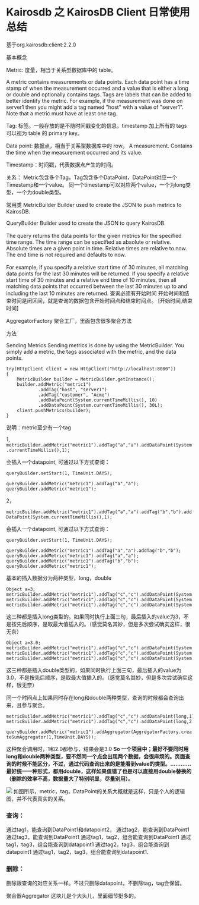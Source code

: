 # Kairosdb 之 KairosDB Client 日常使用总结
基于org.kairosdb:client:2.2.0

基本概念

Metric:  度量，相当于关系型数据库中的 table。

 A metric contains measurements or data points. Each data point has a time stamp of when the measurement occurred
 and a value that is either a long or double and optionally contains tags. Tags are labels that can be added to better
 identify the metric. For example, if the measurement was done on server1 then you might add a tag named "host"
 with a value of "server1". Note that a metric must have at least one tag.

Tag:  标签。一般存放的是不随时间戳变化的信息。timestamp 加上所有的 tags 可以视为 table 的 primary key。

Data point:  数据点，相当于关系型数据库中的 row。
A measurement. Contains the time when the measurement occurred and its value.

Timestamp：时间戳，代表数据点产生的时间。

关系：
Metric包含多个Tag，Tag包含多个DataPoint，DataPoint对应一个Timestamp和一个value。
同一个timestamp可以对应两个value，一个为long类型，一个为double类型。

常用类
MetricBuilder
Builder used to create the JSON to push metrics to KairosDB.

QueryBuilder
 Builder used to create the JSON to query KairosDB.
 <br>
 <br>
 The query returns the data points for the given metrics for the specified time range. The time range can
 be specified as absolute or relative. Absolute times are a given point in time. Relative times are relative to now.
 The end time is not required and defaults to now.
 <br>
 <br>
 For example, if you specify a relative start time of 30 minutes, all matching data points for the last 30 minutes
 will be returned. If you specify a relative start time of 30 minutes and a relative end time of 10 minutes, then
 all matching data points that occurred between the last 30 minutes up to and including the last 10 minutes are returned.
 查询必须有开始时间
 开始时间和结束时间是闭区间，就是查询的数据包含开始时间点和结束时间点。
 [开始时间,结束时间]


AggregatorFactory
聚合工厂，里面包含很多聚合方法

方法

Sending Metrics
Sending metrics is done by using the MetricBuilder. You simply add a metric, the tags associated with the metric, and the data points.
```
try(HttpClient client = new HttpClient("http://localhost:8080"))
{
	MetricBuilder builder = MetricBuilder.getInstance();
	builder.addMetric("metric1")
			.addTag("host", "server1")
			.addTag("customer", "Acme")
			.addDataPoint(System.currentTimeMillis(), 10)
			.addDataPoint(System.currentTimeMillis(), 30L);
	client.pushMetrics(builder);
}
```
说明：metric至少有一个tag

1,
`metricBuilder.addMetric("metric1").addTag("a","a").addDataPoint(System.currentTimeMillis(),1);`

会插入一个datapoint,
可通过以下方式查询：

`queryBuilder.setStart(1, TimeUnit.DAYS);`

`queryBuilder.addMetric("metric1").addTag("a","a");`
`queryBuilder.addMetric("metric1");`

2，

`metricBuilder.addMetric("metric1").addTag("a","a").addTag("b","b").addDataPoint(System.currentTimeMillis(),1);`

会插入一个datapoint,
可通过以下方式查询：

```
queryBuilder.setStart(1, TimeUnit.DAYS);

queryBuilder.addMetric("metric1").addTag("a","a").addTag("b","b");
queryBuilder.addMetric("metric1").addTag("a","a");
queryBuilder.addMetric("metric1").addTag("b","b");
queryBuilder.addMetric("metric1");
```

基本的插入数据分为两种类型，long，double

```
Object a=3;
metricBuilder.addMetric("metric1").addTag("c","c").addDataPoint(System.currentTimeMillis(),1);
metricBuilder.addMetric("metric1").addTag("c","c").addDataPoint(System.currentTimeMillis(),"2");
metricBuilder.addMetric("metric1").addTag("c","c").addDataPoint(System.currentTimeMillis(),a);
```

这三种都是插入long类型的，如果同时执行上面三句，最后插入的value为3，不是按先后顺序，是取最大值插入的。（感觉莫名其妙，但是多次尝试确实这样，很无奈）

```
Object a=3.0;
metricBuilder.addMetric("metric1").addTag("c","c").addDataPoint(System.currentTimeMillis(),1.0);
metricBuilder.addMetric("metric1").addTag("c","c").addDataPoint(System.currentTimeMillis(),"2.0");
metricBuilder.addMetric("metric1").addTag("c","c").addDataPoint(System.currentTimeMillis(),a);
```

这三种都是插入double类型的，如果同时执行上面三句，最后插入的value为3.0，不是按先后顺序，是取最大值插入的。（感觉莫名其妙，但是多次尝试确实这样，很无奈）


同一个时间点上如果同时存在long和double两种类型，查询的时候都会查询出来，且参与聚合。

```
metricBuilder.addMetric("metric1").addTag("c","c").addDataPoint(long,1);
metricBuilder.addMetric("metric1").addTag("c","c").addDataPoint(long,2.0);
```

`queryBuilder.addMetric("metric1").addAggregator(AggregatorFactory.createSumAggregator(1,TimeUnit.DAYS));`

这种聚合调用时，1和2.0都参与，结果会是3.0
**So 一个项目中；最好不要同时用long和double两种类型，要不然同一个点会出现两个数据，会很麻烦的。页面查询的时候不能区分，不过，通过代码查询出来的是能看到value的类型。…………最好统一一种形式，都用double，这样如果值错了也是可以直接用double替换的（删除的效率不高，数据量大了特别明显，尽量别用）。**




<img src="https://github.com/993710932/use-KairosDB-Client/blob/master/metric.jpg"/>
如图所示，metric，tag，DataPoint的关系大概就是这样，只是个人的逻辑图，并不代表真实的关系。

### 查询：

通过tag1，能查询到DataPoint1和datapoint2，
通过tag2，能查询到DataPoint1
通过tag3，能查询到DataPoint1
通过tag1，tag2，组合能查询到DataPoint1
通过tag1，tag3，组合能查询到datapoint1
通过tag2，tag3，组合能查询到datapoint1
通过tag1，tag2，tag3，组合能查询到datapoint1.

### 删除：

删除跟查询的对应关系一样。不过只删除datapoint，不删除tag，tag会保留。


聚合器Aggregator 这块儿是个大头儿，里面细节挺多的。






























